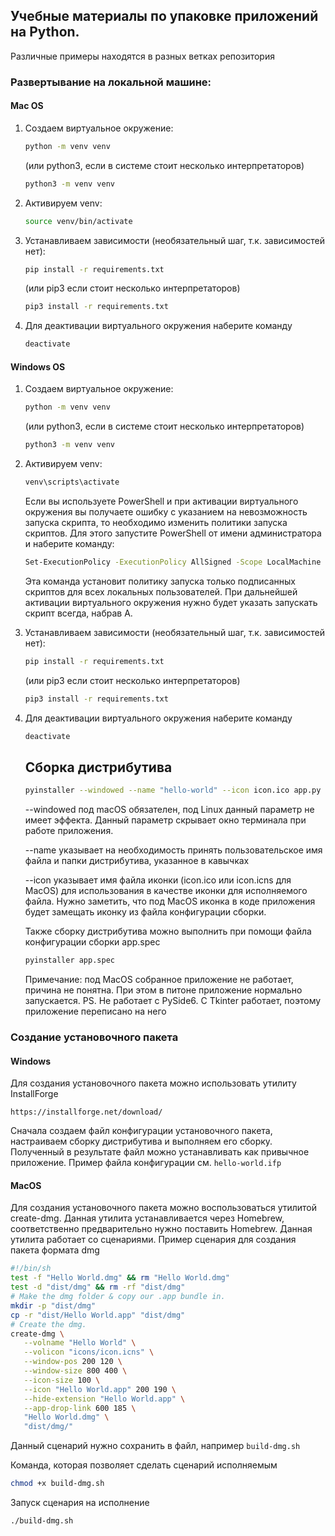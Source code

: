 ## Учебные материалы по упаковке приложений на Python.
Различные примеры находятся в разных ветках репозитория
### Развертывание на локальной машине:
#### Mac OS
1. Создаем виртуальное окружение:
   ```bash
   python -m venv venv
   ```
   (или python3, если в системе стоит несколько интерпретаторов)
   ```bash
   python3 -m venv venv
   ```
2. Активируем venv: 
   ```bash
   source venv/bin/activate
   ```
3. Устанавливаем зависимости (необязательный шаг, т.к. зависимостей нет): 
   ```bash
   pip install -r requirements.txt 
   ```
   (или pip3 если стоит несколько интерпретаторов)
   ```bash
   pip3 install -r requirements.txt
   ```
4. Для деактивации виртуального окружения наберите команду 
   ```bash
   deactivate
   ```
#### Windows OS
1. Создаем виртуальное окружение: 
   ```bash
   python -m venv venv
   ``` 
   (или python3, если в системе стоит несколько интерпретаторов)
   ```bash
   python3 -m venv venv
   ```
2. Активируем venv: 
   ```bash
   venv\scripts\activate
   ```
   Если вы используете PowerShell и при активации виртуального окружения вы получаете ошибку с указанием на невозможность запуска скрипта,
то необходимо изменить политики запуска скриптов. Для этого запустите PowerShell от имени администратора и
наберите команду: 
   ```bash
   Set-ExecutionPolicy -ExecutionPolicy AllSigned -Scope LocalMachine
   ``` 
   Эта команда установит политику запуска только подписанных скриптов для всех локальных пользователей. При дальнейшей активации
виртуального окружения нужно будет указать запускать скрипт всегда, набрав А.
3. Устанавливаем зависимости (необязательный шаг, т.к. зависимостей нет): 
   ```bash
   pip install -r requirements.txt
   ```
   (или pip3 если стоит несколько интерпретаторов)
   ```bash
   pip3 install -r requirements.txt 
   ```
4. Для деактивации виртуального окружения наберите команду 
   ```bash
   deactivate
   ```
   ## Сборка дистрибутива

   ```bash
   pyinstaller --windowed --name "hello-world" --icon icon.ico app.py
   ```

   --windowed под macOS обязателен, под Linux данный параметр не имеет эффекта.
   Данный параметр скрывает окно терминала при работе приложения.
   
   --name указывает на необходимость принять пользовательское имя файла и папки дистрибутива,
   указанное в кавычках
   
   --icon указывает имя файла иконки (icon.ico или icon.icns для MacOS) для использования в качестве иконки для исполняемого файла.
   Нужно заметить, что под MacOS иконка в коде приложения будет замещать иконку из файла конфигурации сборки.

   Также сборку дистрибутива можно выполнить при помощи файла конфигурации сборки app.spec
   ```bash
   pyinstaller app.spec
   ```
   Примечание: под MacOS собранное приложение не работает, причина не понятна.
   При этом в питоне приложение нормально запускается.
   PS. Не работает с PySide6. С Tkinter работает, поэтому приложение переписано на него
   
### Создание установочного пакета
#### Windows
Для создания установочного пакета можно использовать утилиту InstallForge
```
https://installforge.net/download/
```
Сначала создаем файл конфигурации установочного пакета, настраиваем сборку дистрибутива
и выполняем его сборку. Полученный в результате файл можно устанавливать как привычное 
приложение.
Пример файла конфигурации см. ```hello-world.ifp```
#### MacOS
Для создания установочного пакета можно воспользоваться утилитой create-dmg.
Данная утилита устанавливается через Homebrew, соответственно предварительно
нужно поставить Homebrew.
Данная утилита работает со сценариями. Пример сценария для создания пакета формата dmg
```bash
#!/bin/sh
test -f "Hello World.dmg" && rm "Hello World.dmg"
test -d "dist/dmg" && rm -rf "dist/dmg"
# Make the dmg folder & copy our .app bundle in.
mkdir -p "dist/dmg"
cp -r "dist/Hello World.app" "dist/dmg"
# Create the dmg.
create-dmg \
   --volname "Hello World" \
   --volicon "icons/icon.icns" \
   --window-pos 200 120 \
   --window-size 800 400 \
   --icon-size 100 \
   --icon "Hello World.app" 200 190 \
   --hide-extension "Hello World.app" \
   --app-drop-link 600 185 \
   "Hello World.dmg" \
   "dist/dmg/"
```
Данный сценарий нужно сохранить в файл, например ```build-dmg.sh```

Команда, которая позволяет сделать сценарий исполняемым
```bash
chmod +x build-dmg.sh
```
Запуск сценария на исполнение
```bash
./build-dmg.sh
```
